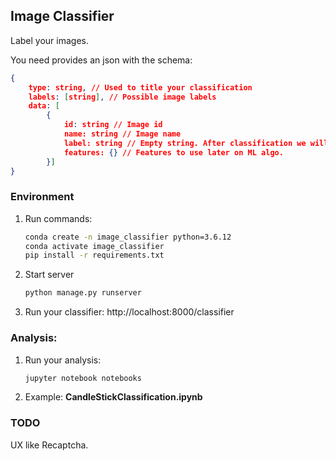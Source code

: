 ## Image Classifier

Label your images.

You need provides an json with the schema:

```json
{
    type: string, // Used to title your classification
    labels: [string], // Possible image labels
    data: [
        {
            id: string // Image id
            name: string // Image name
            label: string // Empty string. After classification we will fill this field
            features: {} // Features to use later on ML algo.
        }]
}
```

### Environment

1. Run commands:

   ```sh
   conda create -n image_classifier python=3.6.12
   conda activate image_classifier
   pip install -r requirements.txt
   ```

1. Start server

   ```sh
   python manage.py runserver
   ```

1. Run your classifier: http://localhost:8000/classifier


### Analysis:

1. Run your analysis:
   ```sh
   jupyter notebook notebooks
   ```
2. Example:
   **CandleStickClassification.ipynb**

### TODO

UX like Recaptcha.